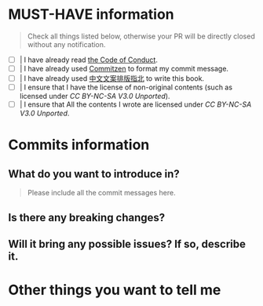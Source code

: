 # MUST-HAVE information

> Check all things listed below, otherwise your PR will be directly closed without any notification.

- [ ] |   I have already read [the Code of Conduct](http://contributor-covenant.org/version/1/4).
- [ ] |   I have already used [Commitzen](https://github.com/commitizen/cz-cli) to format my commit message.
- [ ] |   I have already used [中文文案排版指北](https://github.com/sparanoid/chinese-copywriting-guidelines) to write this book.
- [ ] |   I ensure that I have the license of non-original contents (such as licensed under *CC BY-NC-SA V3.0 Unported*).
- [ ] |   I ensure that All the contents I wrote are licensed under *CC BY-NC-SA V3.0 Unported*.

# Commits information


## What do you want to introduce in?

> Please include all the commit messages here.


## Is there any breaking changes?


## Will it bring any possible issues? If so, describe it.


# Other things you want to tell me


